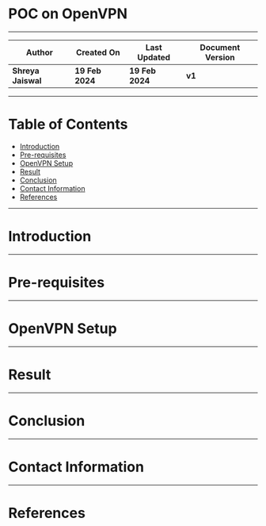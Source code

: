 # POC on OpenVPN


***

| **Author** | **Created On** | **Last Updated** | **Document Version** |
| ---------- | -------------- | ---------------- | -------------------- |
| **Shreya Jaiswal** | **19 Feb 2024** | **19 Feb 2024** | **v1** |

***

# Table of Contents
+ [Introduction](#Introduction)
+ [Pre-requisites](#Pre-requisites)
+ [OpenVPN Setup](#OpenVPN-Setup)
+ [Result](#Result)
+ [Conclusion](#Conclusion)
+ [Contact Information](#Contact-Information)
+ [References](#References)

***

# Introduction


***

# Pre-requisites


***

# OpenVPN Setup


***

# Result


***

# Conclusion


***

# Contact Information


***

# References




